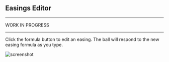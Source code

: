 ## Easings Editor

___
WORK IN PROGRESS  
___

Click the formula button to edit an easing. The ball will respond to the new
easing formula as you type.

![screenshot](http://anguscroll.com/reanimator/resources/screenshot.png)
